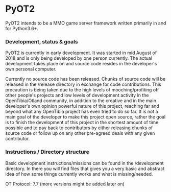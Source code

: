 # PyOT2
PyOT2 intends to be a MMO game server framework written primarily in and for Python3.6+.

### Development, status & goals
PyOT2 is currently in early development.
It was started in mid August of 2018 and is only being developed by one person currently.
The actual development takes place on and source code resides in the developer's own personal computer.

Currently no source code has been released.
Chunks of source code will be released in the /release directory in exchange for code contributions.
This precaution is being taken due to the high levels of mooching/profiting off other people's projects and low levels of development activity in the OpenTibia/Otland community, in addition to the creative and in the main developer's own opinion powerful nature of this project, reaching far and beyond what any OpenTibia project has even tried to do so far.
It is not a main goal of the developer to make this project open source, rather the goal is to finish the development of this project in the shortest amount of time possible and to pay back to contributors by either releasing chunks of source code or follow up on any other pre-agreed deals with any given contributor.

### Instructions / Directory structure
Basic development instructions/missions can be found in the /development directory.
In there you will find files that gives you a very basic and abstract idea of how some things currently works and what is missing/needed.

OT Protocol: 7.7 (more versions might be added later on)

